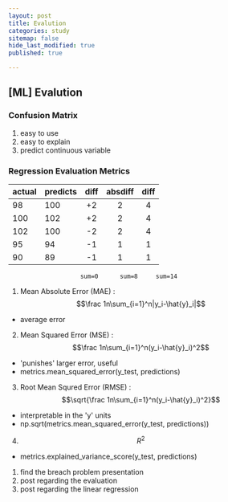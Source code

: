 ```yaml
---
layout: post
title: Evalution
categories: study
sitemap: false
hide_last_modified: true
published: true

---
```


## [ML] Evalution

### Confusion Matrix
1. easy to use
2. easy to explain
3. predict continuous variable

### Regression Evaluation Metrics

| actual  | predicts |  diff  | absdiff |  diff  |  
|---------|:---------|:------:|:---------:|:--------:|
|   98    |    100   |   +2   |     2     |     4    |   
|   100   |    102   |   +2   |     2     |     4    |   
|   102   |    100   |   -2   |     2     |     4    | 
|   95    |    94    |   -1   |     1     |     1    |  
|   90    |    89    |   -1   |     1     |     1    |   
                        sum=0      sum=8     sum=14

1. Mean Absolute Error (MAE) : $$\frac 1n\sum_{i=1}^n|y_i-\hat{y}_i|$$
- average error

2. Mean Squared Error (MSE) : $$\frac 1n\sum_{i=1}^n(y_i-\hat{y}_i)^2$$
- 'punishes' larger error, useful  
- metrics.mean_squared_error(y_test, predictions)

3. Root Mean Squred Error (RMSE) :  $$\sqrt{\frac 1n\sum_{i=1}^n(y_i-\hat{y}_i)^2}$$
- interpretable in the 'y' units
- np.sqrt(metrics.mean_squared_error(y_test, predictions))


4. $${R}^2$$
- metrics.explained_variance_score(y_test, predictions)



1. find the breach problem presentation
2. post regarding the evaluation
3. post regarding the linear regression


